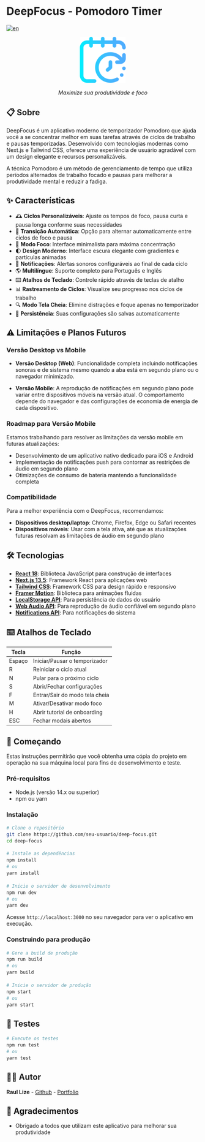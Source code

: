 # DeepFocus - Pomodoro Timer

[![en](https://img.shields.io/badge/lang-en-red.svg)](./README.en.md)

<div align="center">
  <img src="public/favicon.ico" alt="DeepFocus Logo" width="120" height="120" />
  <p><em>Maximize sua produtividade e foco</em></p>
</div>

## 📋 Sobre

DeepFocus é um aplicativo moderno de temporizador Pomodoro que ajuda você a se concentrar melhor em suas tarefas através de ciclos de trabalho e pausas temporizadas. Desenvolvido com tecnologias modernas como Next.js e Tailwind CSS, oferece uma experiência de usuário agradável com um design elegante e recursos personalizáveis.

A técnica Pomodoro é um método de gerenciamento de tempo que utiliza períodos alternados de trabalho focado e pausas para melhorar a produtividade mental e reduzir a fadiga.

## ✨ Características

- 🕰️ **Ciclos Personalizáveis**: Ajuste os tempos de foco, pausa curta e pausa longa conforme suas necessidades
- 🔄 **Transição Automática**: Opção para alternar automaticamente entre ciclos de foco e pausa
- 📱 **Modo Foco**: Interface minimalista para máxima concentração
- 🌓 **Design Moderno**: Interface escura elegante com gradientes e partículas animadas
- 🔔 **Notificações**: Alertas sonoros configuráveis ao final de cada ciclo
- 🌎 **Multilíngue**: Suporte completo para Português e Inglês
- ⌨️ **Atalhos de Teclado**: Controle rápido através de teclas de atalho
- 📊 **Rastreamento de Ciclos**: Visualize seu progresso nos ciclos de trabalho
- 🔍 **Modo Tela Cheia**: Elimine distrações e foque apenas no temporizador
- 💾 **Persistência**: Suas configurações são salvas automaticamente

## ⚠️ Limitações e Planos Futuros

### Versão Desktop vs Mobile

- **Versão Desktop (Web)**: Funcionalidade completa incluindo notificações sonoras e de sistema mesmo quando a aba está em segundo plano ou o navegador minimizado.

- **Versão Mobile**: A reprodução de notificações em segundo plano pode variar entre dispositivos móveis na versão atual. O comportamento depende do navegador e das configurações de economia de energia de cada dispositivo.

### Roadmap para Versão Mobile

Estamos trabalhando para resolver as limitações da versão mobile em futuras atualizações:

- Desenvolvimento de um aplicativo nativo dedicado para iOS e Android
- Implementação de notificações push para contornar as restrições de áudio em segundo plano
- Otimizações de consumo de bateria mantendo a funcionalidade completa

### Compatibilidade

Para a melhor experiência com o DeepFocus, recomendamos:
- **Dispositivos desktop/laptop**: Chrome, Firefox, Edge ou Safari recentes
- **Dispositivos móveis**: Usar com a tela ativa, até que as atualizações futuras resolvam as limitações de áudio em segundo plano

## 🛠️ Tecnologias

- **[React 18](https://reactjs.org/)**: Biblioteca JavaScript para construção de interfaces
- **[Next.js 13.5](https://nextjs.org/)**: Framework React para aplicações web
- **[Tailwind CSS](https://tailwindcss.com/)**: Framework CSS para design rápido e responsivo
- **[Framer Motion](https://www.framer.com/motion/)**: Biblioteca para animações fluidas
- **[LocalStorage API](https://developer.mozilla.org/pt-BR/docs/Web/API/Window/localStorage)**: Para persistência de dados do usuário
- **[Web Audio API](https://developer.mozilla.org/pt-BR/docs/Web/API/Web_Audio_API)**: Para reprodução de áudio confiável em segundo plano
- **[Notifications API](https://developer.mozilla.org/pt-BR/docs/Web/API/Notifications_API)**: Para notificações do sistema

## ⌨️ Atalhos de Teclado

| Tecla    | Função                          |
|----------|----------------------------------|
| Espaço   | Iniciar/Pausar o temporizador   |
| R        | Reiniciar o ciclo atual         |
| N        | Pular para o próximo ciclo      |
| S        | Abrir/Fechar configurações      |
| F        | Entrar/Sair do modo tela cheia  |
| M        | Ativar/Desativar modo foco      |
| H        | Abrir tutorial de onboarding    |
| ESC      | Fechar modais abertos           |

## 🚀 Começando

Estas instruções permitirão que você obtenha uma cópia do projeto em operação na sua máquina local para fins de desenvolvimento e teste.

### Pré-requisitos

- Node.js (versão 14.x ou superior)
- npm ou yarn

### Instalação

```bash
# Clone o repositório
git clone https://github.com/seu-usuario/deep-focus.git
cd deep-focus

# Instale as dependências
npm install
# ou
yarn install

# Inicie o servidor de desenvolvimento
npm run dev
# ou
yarn dev
```

Acesse `http://localhost:3000` no seu navegador para ver o aplicativo em execução.

### Construindo para produção

```bash
# Gere a build de produção
npm run build
# ou
yarn build

# Inicie o servidor de produção
npm start
# ou
yarn start
```

## 🧪 Testes

```bash
# Execute os testes
npm run test
# ou
yarn test
```

## 🧑‍💻 Autor

**Raul Lize** - [Github](https://github.com/Raullize) - [Portfolio](https://raul-lize-portfolio.vercel.app)

## 🙏 Agradecimentos

- Obrigado a todos que utilizam este aplicativo para melhorar sua produtividade